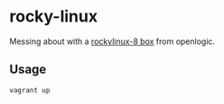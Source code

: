 # rocky-linux
Messing about with a [rockylinux-8 box](https://app.vagrantup.com/openlogic/boxes/rockylinux-8) from openlogic.

## Usage
```
vagrant up
```

